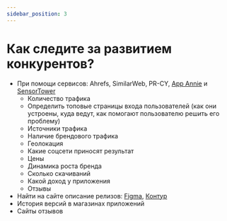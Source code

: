 ```yaml
---
sidebar_position: 3
---
```


# Как следите за развитием конкурентов?

- При помощи сервисов: Ahrefs, SimilarWeb, PR-CY, [App Annie](https://www.appannie.com/ru/) и [SensorTower](https://sensortower.com)
  - Количество трафика
  - Определить топовые страницы входа пользователей (как они устроены, куда ведут, как помогают пользователю решить его проблему)
  - Источники трафика
  - Наличие брендового трафика
  - Геолокация
  - Какие соцсети приносят результат
  - Цены
  - Динамика роста бренда
  - Сколько скачиваний
  - Какой доход у приложения
  - Отзывы
- Найти на сайте описание релизов: [Figma](https://releases.figma.com), [Контур](https://tech.skbkontur.ru/react-ui/#/Changelog)
- История версий в магазинах приложений
- Сайты отзывов